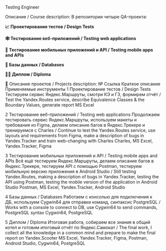 Testing Engineer

 Описание / Сourse description:
В репозитории четыре QA-проекта:

**📈 Проектирование тестов / Design Tests**

**🕸️ Тестирование веб-приложений / Testing web applications**

**📱 Тестирование мобильных приложений и API / Testing mobile apps and APIs**

**💾 Базы данных / Databases**

**👨‍💻 Диплом / Diploma**

📃 Описание проектов / Projects description:
№	Ссылка	Краткое описание	Применяемые инструменты
1	Проектирование тестов / Design Tests	Тестируем сервис Яндекс.Маршруты, смотри КЭ и ГЗ, формирем отчёт / Test the Yandex.Routes service, describe Equivalence Classes & the Boundary Values, generate report	MS Excel

2	Тестирование веб-приложений / Testing web applications	Продолжаем тестировать сервис Яндекс.Маршруты, используем макеты и требования из Figma, делаем описание багов в Яндекс.Трекере и тренируемся с Charles / Continue to test the Yandex.Routes service, use layouts and requirements from Figma, make a description of bugs in Yandex.Tracker and train web-changing with Charles	Charles, MS Excel, Yandex.Tracker, Figma


3	Тестирование мобильных приложений и API / Testing mobile apps and APIs	Всё ещё тестируем Яндекс.Маршруты, делаем описание багов в Яндекc.Трекере, тестируем API с помощью Postman, тестируем мобильную версию приложения в Android Studio / Still testing Yandex.Routes, making a description of bugs in Yandex.Tracker, testing the API using Postman, testing the mobile version of the application in Android Studio	Postman, MS Excel, Yandex.Tracker, Android Studio

4	Базы данных / Databases	Работаем с консолью для подключения к ДБ, используем Cygwin64 для отправки команд, синтаксис PostgreSQL / Works with a console to connect to DB, use Cygwin64 to send commands, PostgreSQL syntax	Cygwin64, PostgreSQL

5	Диплом / Diploma	Итоговая работа, собираем все знания в общий котел и готовим итоговый отчёт по Яндекс.Самокат / The final work, I collect all the knowledge in a common mind and prepare to make the final report on Yandex.Scooter	MS Excel, Yandex.Tracker, Figma, Postman, Android Studio, Cygwin64, PostgreSQL
